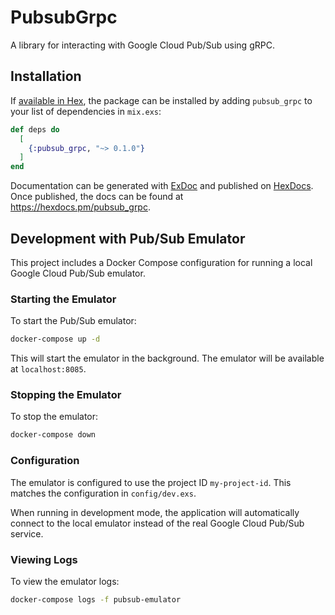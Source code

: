 # PubsubGrpc

A library for interacting with Google Cloud Pub/Sub using gRPC.

## Installation

If [available in Hex](https://hex.pm/docs/publish), the package can be installed
by adding `pubsub_grpc` to your list of dependencies in `mix.exs`:

```elixir
def deps do
  [
    {:pubsub_grpc, "~> 0.1.0"}
  ]
end
```

Documentation can be generated with [ExDoc](https://github.com/elixir-lang/ex_doc)
and published on [HexDocs](https://hexdocs.pm). Once published, the docs can
be found at <https://hexdocs.pm/pubsub_grpc>.

## Development with Pub/Sub Emulator

This project includes a Docker Compose configuration for running a local Google Cloud Pub/Sub emulator.

### Starting the Emulator

To start the Pub/Sub emulator:

```bash
docker-compose up -d
```

This will start the emulator in the background. The emulator will be available at `localhost:8085`.

### Stopping the Emulator

To stop the emulator:

```bash
docker-compose down
```

### Configuration

The emulator is configured to use the project ID `my-project-id`. This matches the configuration in `config/dev.exs`.

When running in development mode, the application will automatically connect to the local emulator instead of the real Google Cloud Pub/Sub service.

### Viewing Logs

To view the emulator logs:

```bash
docker-compose logs -f pubsub-emulator
```
